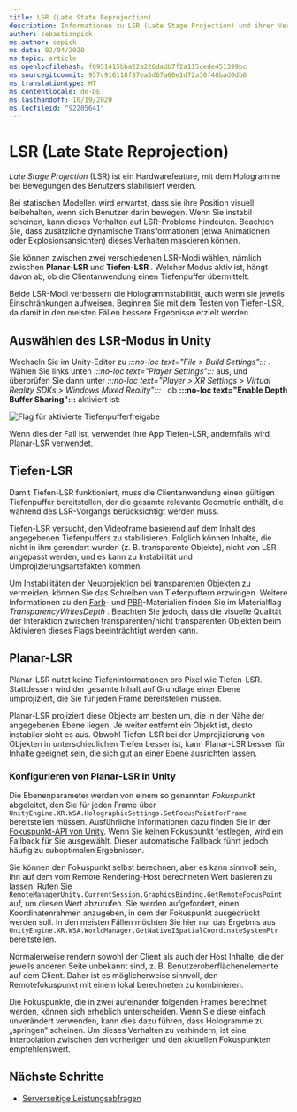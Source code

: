 ```yaml
---
title: LSR (Late State Reprojection)
description: Informationen zu LSR (Late Stage Projection) und ihrer Verwendung.
author: sebastianpick
ms.author: sepick
ms.date: 02/04/2020
ms.topic: article
ms.openlocfilehash: f0951415bba22a226dadb7f2a115cede451399bc
ms.sourcegitcommit: 957c916118f87ea3d67a60e1d72a30f48bad0db6
ms.translationtype: HT
ms.contentlocale: de-DE
ms.lasthandoff: 10/19/2020
ms.locfileid: "92205641"
---
```

# <a name="late-stage-reprojection"></a>LSR (Late State Reprojection)

*Late Stage Projection* (LSR) ist ein Hardwarefeature, mit dem Hologramme bei Bewegungen des Benutzers stabilisiert werden.

Bei statischen Modellen wird erwartet, dass sie ihre Position visuell beibehalten, wenn sich Benutzer darin bewegen. Wenn Sie instabil scheinen, kann dieses Verhalten auf LSR-Probleme hindeuten. Beachten Sie, dass zusätzliche dynamische Transformationen (etwa Animationen oder Explosionsansichten) dieses Verhalten maskieren können.

Sie können zwischen zwei verschiedenen LSR-Modi wählen, nämlich zwischen **Planar-LSR** und **Tiefen-LSR** . Welcher Modus aktiv ist, hängt davon ab, ob die Clientanwendung einen Tiefenpuffer übermittelt.

Beide LSR-Modi verbessern die Hologrammstabilität, auch wenn sie jeweils Einschränkungen aufweisen. Beginnen Sie mit dem Testen von Tiefen-LSR, da damit in den meisten Fällen bessere Ergebnisse erzielt werden.

## <a name="choose-lsr-mode-in-unity"></a>Auswählen des LSR-Modus in Unity

Wechseln Sie im Unity-Editor zu *:::no-loc text="File > Build Settings":::* . Wählen Sie links unten *:::no-loc text="Player Settings":::* aus, und überprüfen Sie dann unter *:::no-loc text="Player > XR Settings > Virtual Reality SDKs > Windows Mixed Reality":::* , ob **:::no-loc text="Enable Depth Buffer Sharing":::** aktiviert ist:

![Flag für aktivierte Tiefenpufferfreigabe](./media/unity-depth-buffer-sharing-enabled.png)

Wenn dies der Fall ist, verwendet Ihre App Tiefen-LSR, andernfalls wird Planar-LSR verwendet.

## <a name="depth-lsr"></a>Tiefen-LSR

Damit Tiefen-LSR funktioniert, muss die Clientanwendung einen gültigen Tiefenpuffer bereitstellen, der die gesamte relevante Geometrie enthält, die während des LSR-Vorgangs berücksichtigt werden muss.

Tiefen-LSR versucht, den Videoframe basierend auf dem Inhalt des angegebenen Tiefenpuffers zu stabilisieren. Folglich können Inhalte, die nicht in ihm gerendert wurden (z. B. transparente Objekte), nicht von LSR angepasst werden, und es kann zu Instabilität und Umprojizierungsartefakten kommen. 

Um Instabilitäten der Neuprojektion bei transparenten Objekten zu vermeiden, können Sie das Schreiben von Tiefenpuffern erzwingen. Weitere Informationen zu den [Farb](color-materials.md)- und [PBR](pbr-materials.md)-Materialien finden Sie im Materialflag *TransparencyWritesDepth* . Beachten Sie jedoch, dass die visuelle Qualität der Interaktion zwischen transparenten/nicht transparenten Objekten beim Aktivieren dieses Flags beeinträchtigt werden kann.

## <a name="planar-lsr"></a>Planar-LSR

Planar-LSR nutzt keine Tiefeninformationen pro Pixel wie Tiefen-LSR. Stattdessen wird der gesamte Inhalt auf Grundlage einer Ebene umprojiziert, die Sie für jeden Frame bereitstellen müssen.

Planar-LSR projiziert diese Objekte am besten um, die in der Nähe der angegebenen Ebene liegen. Je weiter entfernt ein Objekt ist, desto instabiler sieht es aus. Obwohl Tiefen-LSR bei der Umprojizierung von Objekten in unterschiedlichen Tiefen besser ist, kann Planar-LSR besser für Inhalte geeignet sein, die sich gut an einer Ebene ausrichten lassen.

### <a name="configure-planar-lsr-in-unity"></a>Konfigurieren von Planar-LSR in Unity

Die Ebenenparameter werden von einem so genannten *Fokuspunkt* abgeleitet, den Sie für jeden Frame über `UnityEngine.XR.WSA.HolographicSettings.SetFocusPointForFrame` bereitstellen müssen. Ausführliche Informationen dazu finden Sie in der [Fokuspunkt-API von Unity](/windows/mixed-reality/focus-point-in-unity). Wenn Sie keinen Fokuspunkt festlegen, wird ein Fallback für Sie ausgewählt. Dieser automatische Fallback führt jedoch häufig zu suboptimalen Ergebnissen.

Sie können den Fokuspunkt selbst berechnen, aber es kann sinnvoll sein, ihn auf dem vom Remote Rendering-Host berechneten Wert basieren zu lassen. Rufen Sie `RemoteManagerUnity.CurrentSession.GraphicsBinding.GetRemoteFocusPoint` auf, um diesen Wert abzurufen. Sie werden aufgefordert, einen Koordinatenrahmen anzugeben, in dem der Fokuspunkt ausgedrückt werden soll. In den meisten Fällen möchten Sie hier nur das Ergebnis aus `UnityEngine.XR.WSA.WorldManager.GetNativeISpatialCoordinateSystemPtr` bereitstellen.

Normalerweise rendern sowohl der Client als auch der Host Inhalte, die der jeweils anderen Seite unbekannt sind, z. B. Benutzeroberflächenelemente auf dem Client. Daher ist es möglicherweise sinnvoll, den Remotefokuspunkt mit einem lokal berechneten zu kombinieren.

Die Fokuspunkte, die in zwei aufeinander folgenden Frames berechnet werden, können sich erheblich unterscheiden. Wenn Sie diese einfach unverändert verwenden, kann dies dazu führen, dass Hologramme zu „springen“ scheinen. Um dieses Verhalten zu verhindern, ist eine Interpolation zwischen den vorherigen und den aktuellen Fokuspunkten empfehlenswert.

## <a name="next-steps"></a>Nächste Schritte

* [Serverseitige Leistungsabfragen](performance-queries.md)